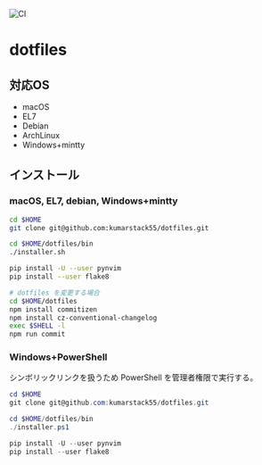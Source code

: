 ![CI](https://github.com/kumarstack55/dotfiles/workflows/CI/badge.svg)

# dotfiles

## 対応OS

* macOS
* EL7
* Debian
* ArchLinux
* Windows+mintty

## インストール

### macOS, EL7, debian, Windows+mintty

```bash
cd $HOME
git clone git@github.com:kumarstack55/dotfiles.git

cd $HOME/dotfiles/bin
./installer.sh

pip install -U --user pynvim
pip install --user flake8

# dotfiles を変更する場合
cd $HOME/dotfiles
npm install commitizen
npm install cz-conventional-changelog
exec $SHELL -l
npm run commit
```

### Windows+PowerShell

シンボリックリンクを扱うため PowerShell を管理者権限で実行する。

```ps1
cd $HOME
git clone git@github.com:kumarstack55/dotfiles.git

cd $HOME/dotfiles/bin
./installer.ps1

pip install -U --user pynvim
pip install --user flake8
```

